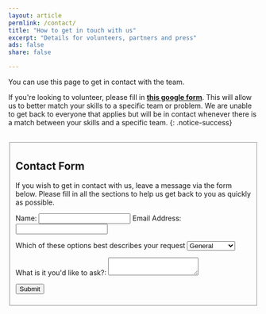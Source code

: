 ```yaml
---
layout: article
permlink: /contact/
title: "How to get in touch with us"
excerpt: "Details for volunteers, partners and press"
ads: false
share: false

---
```


You can use this page to get in contact with the team.

If you're looking to volunteer, please fill in [**this google form**](https://docs.google.com/forms/d/1letM0emPYKQ9KP0l37X1GlHO75gSyDwikMB1iVh-V0A/edit). This will allow us to better match your skills to a specific team or problem. We are unable to get back to everyone that applies but will be in contact whenever there is a match between your skills and a specific team.
{: .notice-success}

<br />

<fieldset>
	<form>
		<h2>Contact Form</h2>
		<p>If you wish to get in contact with us, leave a message via the form below. Please fill in all the sections to help us get back to you as quickly as possible.</p>
		<label for="text_field1">Name:</label>
		<input type="text" id="text_field1" />
    <label for="text_field2">Email Address:</label>
		<input type="text" id="text_field2" />    
		<p>
			<label for="select_element">Which of these options best describes your request</label>
			<select name="select_element">
					<option value="1">General</option>
					<option value="2">Partnership</option>
					<option value="3">Press</option>
          <option value="4">Sponsorship</option>
			</select>
		</p>
    	<label for="text_area">What is it you'd like to ask?:</label>
		<textarea id="text_area"></textarea>
		<p>
			<input class="btn" type="submit" value="Submit" />
		</p>
	</form>
</fieldset>
